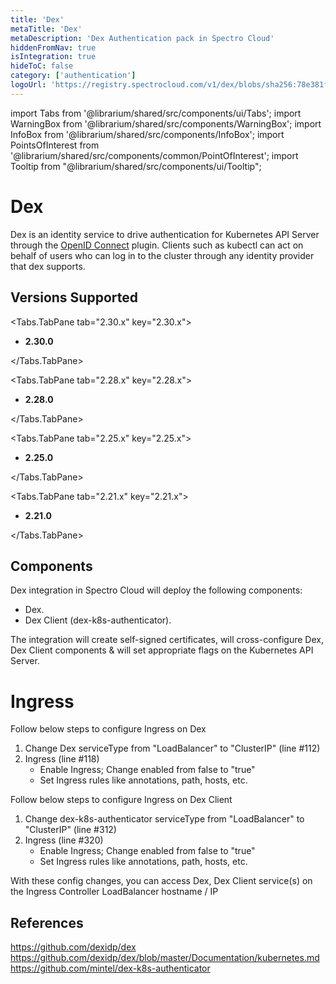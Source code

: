 ```yaml
---
title: 'Dex'
metaTitle: 'Dex'
metaDescription: 'Dex Authentication pack in Spectro Cloud'
hiddenFromNav: true
isIntegration: true
hideToC: false
category: ['authentication']
logoUrl: 'https://registry.spectrocloud.com/v1/dex/blobs/sha256:78e381fe12509ed94c7c19cd6f6fc4e896ec66485364644dc1a40229fcf9d90d?type=image/png'
---
```


import Tabs from '@librarium/shared/src/components/ui/Tabs';
import WarningBox from '@librarium/shared/src/components/WarningBox';
import InfoBox from '@librarium/shared/src/components/InfoBox';
import PointsOfInterest from '@librarium/shared/src/components/common/PointOfInterest';
import Tooltip from "@librarium/shared/src/components/ui/Tooltip";


# Dex

Dex is an identity service to drive authentication for Kubernetes API Server through the [OpenID Connect](https://openid.net/connect/) plugin. Clients such as kubectl can act on behalf of users who can log in to the cluster through any identity provider that dex supports.


## Versions Supported

<Tabs>

<Tabs.TabPane tab="2.30.x" key="2.30.x">

* **2.30.0** 

</Tabs.TabPane>

<Tabs.TabPane tab="2.28.x" key="2.28.x">

* **2.28.0** 

</Tabs.TabPane>

<Tabs.TabPane tab="2.25.x" key="2.25.x">

  * **2.25.0**

</Tabs.TabPane>

<Tabs.TabPane tab="2.21.x" key="2.21.x">

  * **2.21.0**

</Tabs.TabPane>
</Tabs>

## Components

Dex integration in Spectro Cloud will deploy the following components:

* Dex.
* Dex Client (dex-k8s-authenticator).

The integration will create self-signed certificates, will cross-configure Dex, Dex Client components & will set appropriate flags on the Kubernetes API Server.

# Ingress

Follow below steps to configure Ingress on Dex

1. Change Dex serviceType from "LoadBalancer" to "ClusterIP" (line #112)
2. Ingress (line #118)
   * Enable Ingress; Change enabled from false to "true"
   * Set Ingress rules like annotations, path, hosts, etc.

Follow below steps to configure Ingress on Dex Client

1. Change dex-k8s-authenticator serviceType from "LoadBalancer" to "ClusterIP" (line #312)
2. Ingress (line #320)
   * Enable Ingress; Change enabled from false to "true"
   * Set Ingress rules like annotations, path, hosts, etc.

With these config changes, you can access Dex, Dex Client service(s) on the Ingress Controller LoadBalancer hostname / IP


## References

https://github.com/dexidp/dex
https://github.com/dexidp/dex/blob/master/Documentation/kubernetes.md 
https://github.com/mintel/dex-k8s-authenticator
